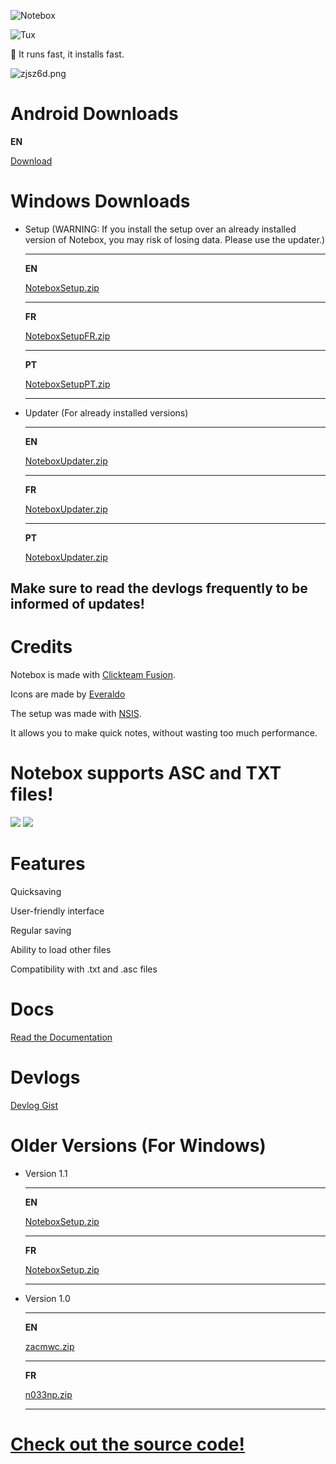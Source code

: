 ![Notebox](https://i.ibb.co/HB0z9my/20220414-164335-128x128.png)

![Tux](https://i.ibb.co/870ZXbW/received-999890080965658.webp)

<aside>
🏃 It runs fast, it installs fast.

</aside>

![zjsz6d.png](https://files.catbox.moe/zjsz6d.png)

# Android Downloads
    
**EN**

[Download](https://bun.filedit.ch/HXevivwDIMvKorcflfxc.zip)

# Windows Downloads

- Setup (WARNING: If you install the setup over an already installed version of Notebox, you may risk of losing data. Please use the updater.)
    
    ---
    
    **EN**
    
    [NoteboxSetup.zip](https://qu.ax/qJSz.zip)
    
    ---
    
    **FR**
    
    [NoteboxSetupFR.zip](https://qu.ax/mDpd.zip)
    
    ---
    
    **PT**
    
    [NoteboxSetupPT.zip](https://qu.ax/PCOQ.zip)
    
    ---
    
- Updater (For already installed versions)
    
    ---
    
    **EN**
    
    [NoteboxUpdater.zip](https://qu.ax/sYxZ.zip)
    
    ---
    
    **FR**
    
    [NoteboxUpdater.zip](https://qu.ax/bLEL.zip)
    
    ---
    
    **PT**
    
    [NoteboxUpdater.zip](https://qu.ax/kYez.zip)
    
## Make sure to read the devlogs frequently to be informed of updates!

# Credits

Notebox is made with [Clickteam Fusion](https://www.clickteam.com/clickteam-fusion-2-5).

Icons are made by [Everaldo](https://iconarchive.com/artist/everaldo.html)

The setup was made with [NSIS](https://nsis.sourceforge.io/Main_Page).

It allows you to make quick notes, without wasting too much performance.

# Notebox supports ASC and TXT files!
![](https://i.ibb.co/NWLMpxL/20220414-181939.png)
![](https://i.ibb.co/dBrDp6V/Crystal-Clear-mimetype-txt2.png)

# Features

Quicksaving

User-friendly interface

Regular saving

Ability to load other files

Compatibility with .txt and .asc files

# Docs
[Read the Documentation](Documentation.pdf)

# Devlogs
[Devlog Gist](https://gist.github.com/RetroPlayerYT/a3f93640db22c609eccc25302cf4d527#file-notebox-update-log)

# Older Versions (For Windows)
- Version 1.1
    
    ---
    
    **EN**
    
    [NoteboxSetup.zip](https://qu.ax/dmwV.zip)
    
    ---
    
    **FR**
    
    [NoteboxSetup.zip](https://qu.ax/EBCZ.zip)
    
    ---
    

- Version 1.0
    
    ---
    
    **EN**
    
    [zacmwc.zip](https://files.catbox.moe/0bux99.zip)
    
    ---
    
    **FR**
    
    [n033np.zip](https://files.catbox.moe/rfv9zk.zip)
    
    ---

# [Check out the source code!](https://git.fuwafuwa.moe/RetroAkaMe/Notebox)
